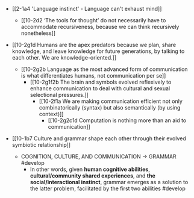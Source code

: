 - [[2-1a4 'Language instinct' - Language can't exhaust mind]]
	- [[10-2d2 ‘The tools for thought’ do not necessarily have to accommodate recursiveness, because we can think recursively nonetheless]]

- [[10-2g1d Humans are the apex predators because we plan, share knowledge, and leave knowledge for future generations, by talking to each other. We are knowledge-oriented.]]
	- [[10-2g2b Language as the most advanced form of communication is what differentiates humans, not communication per se]]
		- [[10-2g1f2b The brain and symbols evolved reflexively to enhance communication to deal with cultural and sexual selectional pressures.]]
			- [[10-2f1a We are making communication efficient not only combinatorically (syntax) but also semantically (by using context)]]
				- [[10-2g2c1d Computation is nothing more than an aid to communication]]

- [[10-1b7 Culture and grammar shape each other through their evolved symbiotic relationship]]
	- COGNITION, CULTURE, AND COMMUNICATION → GRAMMAR #develop
		- In other words, given **human cognitive abilities**, **cultural/community shared experiences**, and **the social/interactional instinct**, grammar emerges as a solution to the latter problem, facilitated by the first two abilities #develop
